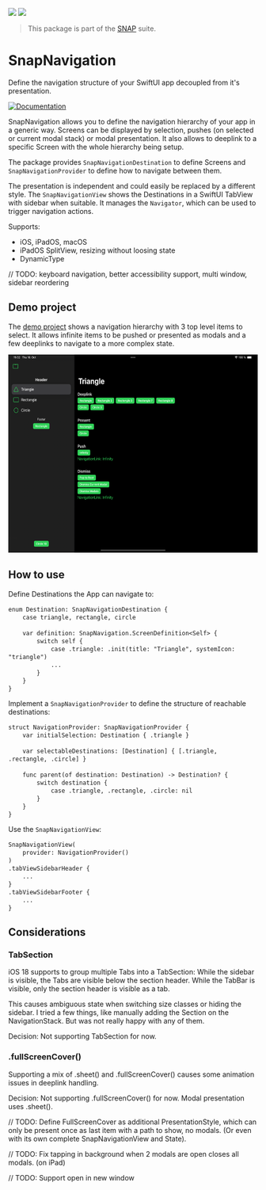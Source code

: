 <!-- Copy badges from SPI -->
[![](https://img.shields.io/endpoint?url=https%3A%2F%2Fswiftpackageindex.com%2Fapi%2Fpackages%2Fsimonnickel%2Fsnap-navigation%2Fbadge%3Ftype%3Dplatforms)](https://swiftpackageindex.com/simonnickel/snap-navigation)
[![](https://img.shields.io/endpoint?url=https%3A%2F%2Fswiftpackageindex.com%2Fapi%2Fpackages%2Fsimonnickel%2Fsnap-navigation%2Fbadge%3Ftype%3Dswift-versions)](https://swiftpackageindex.com/simonnickel/snap-navigation)

> This package is part of the [SNAP](https://github.com/simonnickel/snap) suite.


# SnapNavigation

Define the navigation structure of your SwiftUI app decoupled from it's presentation.

[![Documentation][documentation badge]][documentation] 

[documentation]: https://swiftpackageindex.com/simonnickel/snap-navigation/main/documentation/snapnavigation
[documentation badge]: https://img.shields.io/badge/Documentation-DocC-blue

SnapNavigation allows you to define the navigation hierarchy of your app in a generic way. Screens can be displayed by selection, pushes (on selected or current modal stack) or modal presentation. It also allows to deeplink to a specific Screen with the whole hierarchy being setup. 

The package provides `SnapNavigationDestination` to define Screens and `SnapNavigationProvider` to define how to navigate between them.

The presentation is independent and could easily be replaced by a different style. The `SnapNavigationView` shows the Destinations in a SwiftUI TabView with sidebar when suitable. It manages the `Navigator`, which can be used to trigger navigation actions.

Supports:
 - iOS, iPadOS, macOS
 - iPadOS SplitView, resizing without loosing state
 - DynamicType
 
 // TODO: keyboard navigation, better accessibility support, multi window, sidebar reordering


## Demo project

The [demo project](/SnapNavigationDemo) shows a navigation hierarchy with 3 top level items to select. It allows infinite items to be pushed or presented as modals and a few deeplinks to navigate to a more complex state.

<img src="/screenshot.png" height="400">


## How to use

Define Destinations the App can navigate to:

```
enum Destination: SnapNavigationDestination {		
	case triangle, rectangle, circle
	
	var definition: SnapNavigation.ScreenDefinition<Self> {
		switch self {
			case .triangle: .init(title: "Triangle", systemIcon: "triangle")
			...
		}
	}
}
```

Implement a `SnapNavigationProvider` to define the structure of reachable destinations:

```
struct NavigationProvider: SnapNavigationProvider {
	var initialSelection: Destination { .triangle }
	
	var selectableDestinations: [Destination] { [.triangle, .rectangle, .circle] }
	
	func parent(of destination: Destination) -> Destination? {
		switch destination {
			case .triangle, .rectangle, .circle: nil
		}
	}
}
```

Use the `SnapNavigationView`:
```
SnapNavigationView(
	provider: NavigationProvider()
)
.tabViewSidebarHeader {
	...
}
.tabViewSidebarFooter {
	...
}
```


## Considerations

### TabSection
iOS 18 supports to group multiple Tabs into a TabSection: While the sidebar is visible, the Tabs are visible below the section header. While the TabBar is visible, only the section header is visible as a tab.

This causes ambiguous state when switching size classes or hiding the sidebar. I tried a few things, like manually adding the Section on the NavigationStack. But was not really happy with any of them.

Decision: Not supporting TabSection for now.

### .fullScreenCover()
Supporting a mix of .sheet() and .fullScreenCover() causes some animation issues in deeplink handling.

Decision: Not supporting .fullScreenCover() for now. Modal presentation uses .sheet().

// TODO: Define FullScreenCover as additional PresentationStyle, which can only be present once as last item with a path to show, no modals. (Or even with its own complete SnapNavigationView and State).

// TODO: Fix tapping in background when 2 modals are open closes all modals. (on iPad)

// TODO: Support open in new window
